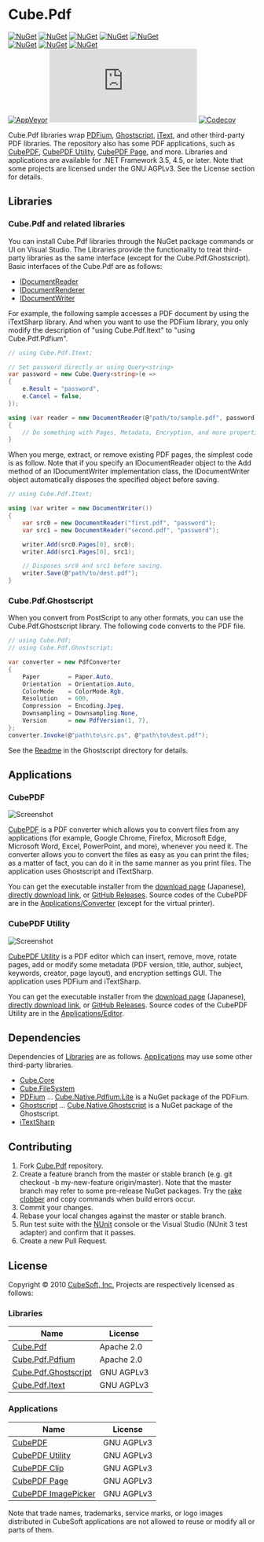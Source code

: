 Cube.Pdf
====

[![NuGet](https://img.shields.io/nuget/v/Cube.Pdf.svg?label=core)](https://www.nuget.org/packages/Cube.Pdf/)
[![NuGet](https://img.shields.io/nuget/v/Cube.Pdf.Ghostscript.svg?label=ghostscript)](https://www.nuget.org/packages/Cube.Pdf.Ghostscript/)
[![NuGet](https://img.shields.io/nuget/v/Cube.Pdf.Itext.svg?label=itext)](https://www.nuget.org/packages/Cube.Pdf.Itext/)
[![NuGet](https://img.shields.io/nuget/v/Cube.Pdf.Pdfium.svg?label=pdfium)](https://www.nuget.org/packages/Cube.Pdf.Pdfium/)
[![NuGet](https://img.shields.io/nuget/v/Cube.Pdf.Converter.svg?label=cubepdf)](https://www.nuget.org/packages/Cube.Pdf.Converter/)  
[![NuGet](https://img.shields.io/nuget/v/Cube.Native.Ghostscript.svg?label=ghostscript.native)](https://www.nuget.org/packages/Cube.Native.Ghostscript)
[![NuGet](https://img.shields.io/nuget/v/Cube.Native.Pdfium.svg?label=pdfium.native)](https://www.nuget.org/packages/Cube.Native.Pdfium)
[![NuGet](https://img.shields.io/nuget/v/Cube.Native.Pdfium.Lite.svg?label=pdfium.lite.native)](https://www.nuget.org/packages/Cube.Native.Pdfium.Lite)  
[![AppVeyor](https://ci.appveyor.com/api/projects/status/es768q3if3t40cbg?svg=true)](https://ci.appveyor.com/project/clown/cube-pdf)
[![Azure Pipelines](https://dev.azure.com/cube-soft-jp/Cube.Pdf/_apis/build/status/cube-soft.Cube.Pdf?branchName=master)](https://dev.azure.com/cube-soft-jp/Cube.Pdf/_build)
[![Codecov](https://codecov.io/gh/cube-soft/Cube.Pdf/branch/master/graph/badge.svg)](https://codecov.io/gh/cube-soft/Cube.Pdf)

Cube.Pdf libraries wrap [PDFium](https://pdfium.googlesource.com/pdfium/), [Ghostscript](https://www.ghostscript.com/), [iText](https://itextpdf.com/), and other third-party PDF libraries. The repository also has some PDF applications, such as [CubePDF](https://www.cube-soft.jp/cubepdf/), [CubePDF Utility](https://www.cube-soft.jp/cubepdfutility/), [CubePDF Page](https://www.cube-soft.jp/cubepdfpage/), and more.
Libraries and applications are available for .NET Framework 3.5, 4.5, or later.
Note that some projects are licensed under the GNU AGPLv3. See the License section for details.

## Libraries

### Cube.Pdf and related libraries

You can install Cube.Pdf libraries through the NuGet package commands or UI on Visual Studio.
The Libraries provide the functionality to treat third-party libraries as the same interface (except for the Cube.Pdf.Ghostscript).
Basic interfaces of the Cube.Pdf are as follows:

* [IDocumentReader](https://github.com/cube-soft/Cube.Pdf/blob/master/Libraries/Core/Sources/IDocumentReader.cs)
* [IDocumentRenderer](https://github.com/cube-soft/Cube.Pdf/blob/master/Libraries/Core/Sources/IDocumentRenderer.cs)
* [IDocumentWriter](https://github.com/cube-soft/Cube.Pdf/blob/master/Libraries/Core/Sources/IDocumentWriter.cs)

For example, the following sample accesses a PDF document by using the iTextSharp library.
And when you want to use the PDFium library, you only modify the description of "using Cube.Pdf.Itext" to "using Cube.Pdf.Pdfium".

```cs
// using Cube.Pdf.Itext;

// Set password directly or using Query<string>
var password = new Cube.Query<string>(e =>
{
    e.Result = "password",
    e.Cancel = false,
});

using (var reader = new DocumentReader(@"path/to/sample.pdf", password))
{
    // Do something with Pages, Metadata, Encryption, and more properties.
}
```

When you merge, extract, or remove existing PDF pages, the simplest code is as follow.
Note that if you specify an IDocumentReader object to the Add method of an IDocumentWriter implementation class, the IDocumentWriter object automatically disposes the specified object before saving.

```cs
// using Cube.Pdf.Itext;

using (var writer = new DocumentWriter())
{
    var src0 = new DocumentReader("first.pdf", "password");
    var src1 = new DocumentReader("second.pdf", "password");

    writer.Add(src0.Pages[0], src0);
    writer.Add(src1.Pages[0], src1);

    // Disposes src0 and src1 before saving.
    writer.Save(@"path/to/dest.pdf");
}
```

### Cube.Pdf.Ghostscript

When you convert from PostScript to any other formats, you can use the Cube.Pdf.Ghostscript library.
The following code converts to the PDF file.

```cs
// using Cube.Pdf;
// using Cube.Pdf.Ghostscript;

var converter = new PdfConverter
{
    Paper        = Paper.Auto,
    Orientation  = Orientation.Auto,
    ColorMode    = ColorMode.Rgb,
    Resolution   = 600,
    Compression  = Encoding.Jpeg,
    Downsampling = Downsampling.None,
    Version      = new PdfVersion(1, 7),
};
converter.Invoke(@"path\to\src.ps", @"path\to\dest.pdf");
```

See the [Readme](https://github.com/cube-soft/Cube.Pdf/blob/master/Libraries/Ghostscript/Readme.md) in the Ghostscript directory for details.

## Applications

### CubePDF

![Screenshot](https://github.com/cube-soft/Cube.Pdf/blob/master/Applications/Converter/Assets/Overview.png?raw=true)

[CubePDF](https://www.cube-soft.jp/cubepdf/) is a PDF converter which allows you to convert files from any applications (for example, Google Chrome, Firefox, Microsoft Edge, Microsoft Word, Excel, PowerPoint, and more), whenever you need it. The converter allows you to convert the files as easy as you can print the files; as a matter of fact, you can do it in the same manner as you print files. The application uses Ghostscript and iTextSharp.

You can get the executable installer from the [download page](https://www.cube-soft.jp/cubepdf/) (Japanese), [directly download link](https://www.cube-soft.jp/cubepdf/dl.php), or [GitHub Releases](https://github.com/cube-soft/Cube.Pdf/releases).
Source codes of the CubePDF are in the [Applications/Converter](https://github.com/cube-soft/Cube.Pdf/tree/master/Applications/Converter) (except for the virtual printer).

### CubePDF Utility

![Screenshot](https://github.com/cube-soft/Cube.Pdf/blob/master/Applications/Editor/Assets/Overview.png?raw=true)

[CubePDF Utility](https://www.cube-soft.jp/cubepdfutility/) is a PDF editor which can insert, remove, move, rotate pages, add or modify some metadata (PDF version, title, author, subject, keywords, creator, page layout), and encryption settings GUI. The application uses PDFium and iTextSharp.

You can get the executable installer from the [download page](https://www.cube-soft.jp/cubepdfutility/) (Japanese), [directly download link](https://www.cube-soft.jp/cubepdfutility/dl.php), or [GitHub Releases](https://github.com/cube-soft/Cube.Pdf/releases). Source codes of the CubePDF Utility are in the [Applications/Editor](https://github.com/cube-soft/Cube.Pdf/tree/master/Applications/Editor).

## Dependencies

Dependencies of [Libraries](https://github.com/cube-soft/Cube.Pdf/tree/master/Libraries) are as follows. [Applications](https://github.com/cube-soft/Cube.Pdf/tree/master/Applications) may use some other third-party libraries.

* [Cube.Core](https://github.com/cube-soft/Cube.Core)
* [Cube.FileSystem](https://github.com/cube-soft/Cube.FileSystem)
* [PDFium](https://pdfium.googlesource.com/pdfium/) ... [Cube.Native.Pdfium.Lite](https://www.nuget.org/packages/Cube.Native.Pdfium.Lite) is a NuGet package of the PDFium.
* [Ghostscript](https://www.ghostscript.com/) ... [Cube.Native.Ghostscript](https://www.nuget.org/packages/Cube.Native.Ghostscript) is a NuGet package of the Ghostscript.
* [iTextSharp](https://www.nuget.org/packages/iTextSharp/)

## Contributing

1. Fork [Cube.Pdf](https://github.com/cube-soft/Cube.Pdf/fork) repository.
2. Create a feature branch from the master or stable branch (e.g. git checkout -b my-new-feature origin/master). Note that the master branch may refer to some pre-release NuGet packages. Try the [rake clobber](https://github.com/cube-soft/Cube.Pdf/blob/master/Rakefile) and copy commands when build errors occur.
3. Commit your changes.
4. Rebase your local changes against the master or stable branch.
5. Run test suite with the [NUnit](http://nunit.org/) console or the Visual Studio (NUnit 3 test adapter) and confirm that it passes.
6. Create a new Pull Request.

## License
 
Copyright © 2010 [CubeSoft, Inc.](https://www.cube-soft.jp/)
Projects are respectively licensed as follows:

### Libraries

| Name | License |
| ---- | ------- |
| [Cube.Pdf](https://github.com/cube-soft/Cube.Pdf/tree/master/Libraries/Core)                    | Apache 2.0 |
| [Cube.Pdf.Pdfium](https://github.com/cube-soft/Cube.Pdf/tree/master/Libraries/Pdfium)           | Apache 2.0 |
| [Cube.Pdf.Ghostscript](https://github.com/cube-soft/Cube.Pdf/tree/master/Libraries/Ghostscript) | GNU AGPLv3 |
| [Cube.Pdf.Itext](https://github.com/cube-soft/Cube.Pdf/tree/master/Libraries/Itext)             | GNU AGPLv3 |

### Applications

| Name | License |
| ---- | ------- |
| [CubePDF](https://github.com/cube-soft/Cube.Pdf/tree/master/Applications/Converter)          | GNU AGPLv3 |
| [CubePDF Utility](https://github.com/cube-soft/Cube.Pdf/tree/master/Applications/Editor)     | GNU AGPLv3 |
| [CubePDF Clip](https://github.com/cube-soft/Cube.Pdf/tree/master/Applications/Clip)          | GNU AGPLv3 |
| [CubePDF Page](https://github.com/cube-soft/Cube.Pdf/tree/master/Applications/Pages)         | GNU AGPLv3 |
| [CubePDF ImagePicker](https://github.com/cube-soft/Cube.Pdf/tree/master/Applications/Picker) | GNU AGPLv3 |

Note that trade names, trademarks, service marks, or logo images distributed in CubeSoft applications are not allowed to reuse or modify all or parts of them.